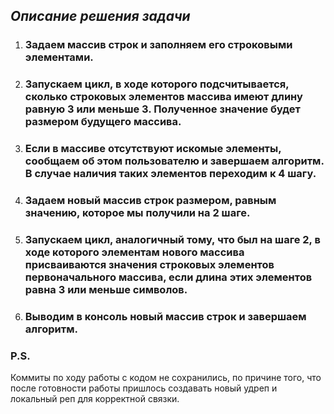 ## ***Описание решения задачи***

1. ### Задаем массив строк и заполняем его строковыми элементами.

2. ### Запускаем цикл, в ходе которого подсчитывается, сколько строковых элементов массива имеют длину равную 3 или меньше 3. Полученное значение будет размером будущего массива.
3. ### Если в массиве отсутствуют искомые элементы, сообщаем об этом пользователю и завершаем алгоритм. В случае наличия таких элементов переходим к 4 шагу.

4. ### Задаем новый массив строк размером, равным значению, которое мы получили на 2 шаге.

5. ### Запускаем цикл, аналогичный тому, что был на шаге 2, в ходе которого элементам нового массива присваиваются значения строковых элементов первоначального массива, если длина этих элементов равна 3 или меньше символов. 

6. ### Выводим в консоль новый массив строк и завершаем алгоритм.

### **P.S.**
Коммиты по ходу работы с кодом не сохранились, по причине того, что после готовности работы пришлось создавать новый удреп и локальный реп для корректной связки.

